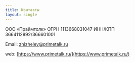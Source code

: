 ```yaml
---
title: Контакты
layout: single
---
```


ООО «Праймтолк»
ОГРН 1113668031047
ИНН/КПП 3664112892/366601001

Email: [zhizhelev@primetalk.ru](mailto:zhizhelev@primetalk.ru)

web: [https://www.primetalk.ru/](https://www.primetalk.ru/)
